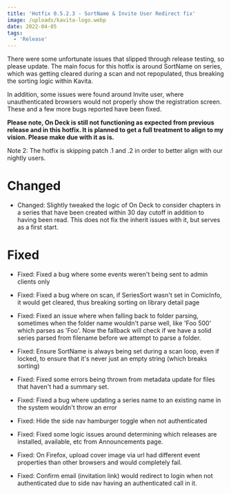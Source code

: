 ```yaml
---
title: 'Hotfix 0.5.2.3 - SortName & Invite User Redirect fix'
image: /uploads/kavita-logo.webp
date: 2022-04-05
tags:
  - 'Release'
---
```


There were some unfortunate issues that slipped through release testing, so please update. The main focus for this hotfix is around SortName on series, which was getting cleared during a scan and not repopulated, thus breaking the sorting logic within Kavita. 



In addition, some issues were found around Invite user, where unauthenticated browsers would not properly show the registration screen. These and a few more bugs reported have been fixed.



**Please note, On Deck is still not functioning as expected from previous release and in this hotfix. It is planned to get a full treatment to align to my vision. Please make due with it as is.** 



Note 2: The hotfix is skipping patch .1 and .2 in order to better align with our nightly users. 



# Changed

- Changed: Slightly tweaked the logic of On Deck to consider chapters in a series that have been created within 30 day cutoff in addition to having been read. This does not fix the inherit issues with it, but serves as a first start. 



# Fixed

- Fixed: Fixed a bug where some events weren't being sent to admin clients only

- Fixed: Fixed a bug where on scan, if SeriesSort wasn't set in ComicInfo, it would get cleared, thus breaking sorting on library detail page 

- Fixed: Fixed an issue where when falling back to folder parsing, sometimes when the folder name wouldn't parse well, like 'Foo 500' which parses as 'Foo'. Now the fallback will check if we have a solid series parsed from filename before we attempt to parse a folder. 

- Fixed: Ensure SortName is always being set during a scan loop, even if locked, to ensure that it's never just an empty string (which breaks sorting)

- Fixed: Fixed some errors being thrown from metadata update for files that haven't had a summary set.

- Fixed: Fixed a bug where updating a series name to an existing name in the system wouldn't throw an error 

- Fixed: Hide the side nav hamburger toggle when not authenticated

- Fixed: Fixed some logic issues around determining which releases are installed, available, etc from Announcements page. 

- Fixed: On Firefox, upload cover image via url had different event properties than other browsers and would completely fail.

- Fixed: Confirm email (invitation link) would redirect to login when not authenticated due to side nav having an authenticated call in it. 

